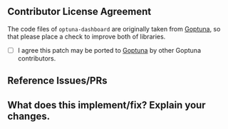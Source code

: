 <!--
Thank you for creating a pull request!
-->

## Contributor License Agreement

The code files of ``optuna-dashboard`` are originally taken from [Goptuna](https://github.com/c-bata/goptuna),
so that please place a check to improve both of libraries.

* [ ] I agree this patch may be ported to [Goptuna](https://github.com/c-bata/goptuna) by other Goptuna contributors.

## Reference Issues/PRs
<!--
Example: Fixes #1234. Close #1234. See also #1234. Follow-up #1234.
Please use keywords (e.g., Fixes) to automatically close referenced issues.
-->

## What does this implement/fix? Explain your changes.

<!-- Describe the changes in this PR. A picture or video tells a thousand words. -->
